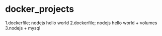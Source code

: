 # docker_projects

1.dockerfile; nodejs hello world
2.dockerfile; nodejs hello world + volumes
3.nodejs + mysql